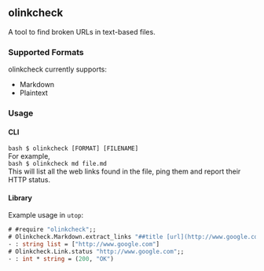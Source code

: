 ## olinkcheck
A tool to find broken URLs in text-based files.

### Supported Formats
olinkcheck currently supports:
- Markdown
- Plaintext

### Usage
#### CLI
```bash $ olinkcheck [FORMAT] [FILENAME]```  
For example,  
```bash $ olinkcheck md file.md```  
This will list all the web links found in the file, ping them and report their HTTP status.
#### Library
Example usage in `utop`:
```ocaml
# #require "olinkcheck";;
# Olinkcheck.Markdown.extract_links "##title [url](http://www.google.com)";;
- : string list = ["http://www.google.com"]
# Olinkcheck.Link.status "http://www.google.com";;
- : int * string = (200, "OK")
```
